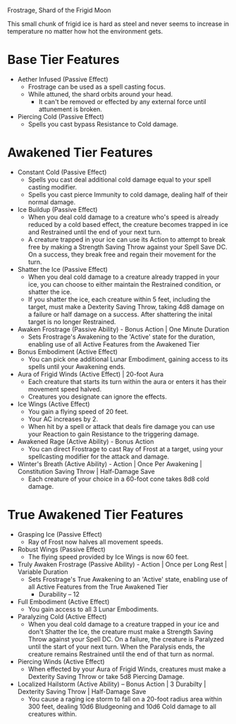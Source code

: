 ﻿Frostrage, Shard of the Frigid Moon

This small chunk of frigid ice is hard as steel and never seems to increase in temperature no matter how hot the environment gets.

# Base Tier Features
* Aether Infused (Passive Effect)
	* Frostrage can be used as a spell casting focus.
	* While attuned, the shard orbits around your head.
		* It can't be removed or effected by any external force until attunement is broken.
* Piercing Cold (Passive Effect)
	* Spells you cast bypass Resistance to Cold damage.

# Awakened Tier Features
* Constant Cold (Passive Effect)
	* Spells you cast deal additional cold damage equal to your spell casting modifier.
	* Spells you cast pierce Immunity to cold damage, dealing half of their normal damage.
* Ice Buildup (Passive Effect)
	* When you deal cold damage to a creature who's speed is already reduced by a cold based effect, the creature becomes trapped in ice and Restrained until the end of your next turn.
	* A creature trapped in your ice can use its Action to attempt to break free by making a Strength Saving Throw against your Spell Save DC. On a success, they break free and regain their movement for the turn.
* Shatter the Ice (Passive Effect)
	* When you deal cold damage to a creature already trapped in your ice, you can choose to either maintain the Restrained condition, or shatter the ice.
	* If you shatter the ice, each creature within 5 feet, including the target, must make a Dexterity Saving Throw, taking 4d8 damage on a failure or half damage on a success. After shattering the inital target is no longer Restrained.
* Awaken Frostrage (Passive Ability) - Bonus Action | One Minute Duration
	* Sets Frostrage's Awakening to the 'Active' state for the duration, enabling use of all Active Features from the Awakened Tier
* Bonus Embodiment (Active Effect)
	* You can pick one additional Lunar Embodiment, gaining access to its spells until your Awakening ends.
* Aura of Frigid Winds (Active Effect) | 20-foot Aura
	* Each creature that starts its turn within the aura or enters it has their movement speed halved.
	* Creatures you designate can ignore the effects.
* Ice Wings (Active Effect)
	* You gain a flying speed of 20 feet.
	* Your AC increases by 2.
	* When hit by a spell or attack that deals fire damage you can use your Reaction to gain Resistance to the triggering damage.
* Awakened Rage (Active Ability) - Bonus Action
	* You can direct Frostrage to cast Ray of Frost at a target, using your spellcasting modifier for the attack and damage.
* Winter's Breath (Active Ability) - Action | Once Per Awakening | Constitution Saving Throw | Half-Damage Save
	* Each creature of your choice in a 60-foot cone takes 8d8 cold damage.

# True Awakened Tier Features
* Grasping Ice (Passive Effect)
	* Ray of Frost now halves all movement speeds.
* Robust Wings (Passive Effect)
	* The flying speed provided by Ice Wings is now 60 feet.
* Truly Awaken Frostrage (Passive Ability) - Action | Once per Long Rest | Variable Duration
	* Sets Frostrage's True Awakening to an 'Active' state, enabling use of all Active Features from the True Awakened Tier
		* Durability – 12
* Full Embodiment (Active Effect)
	* You gain access to all 3 Lunar Embodiments.
* Paralyzing Cold (Active Effect)
	* When you deal cold damage to a creature trapped in your ice and don't Shatter the Ice, the creature must make a Strength Saving Throw against your Spell DC. On a failure, the creature is Paralyzed until the start of your next turn. When the Paralysis ends, the creature remains Restrained until the end of that turn as normal.
* Piercing Winds (Active Effect)
	* When effected by your Aura of Frigid Winds, creatures must make a Dexterity Saving Throw or take 5d8 Piercing Damage.
* Localized Hailstorm (Active Ability) – Bonus Action | 3 Durabilty | Dexterity Saving Throw | Half-Damage Save
	* You cause a raging ice storm to fall on a 20-foot radius area within 300 feet, dealing 10d6 Bludgeoning and 10d6 Cold damage to all creatures within.
